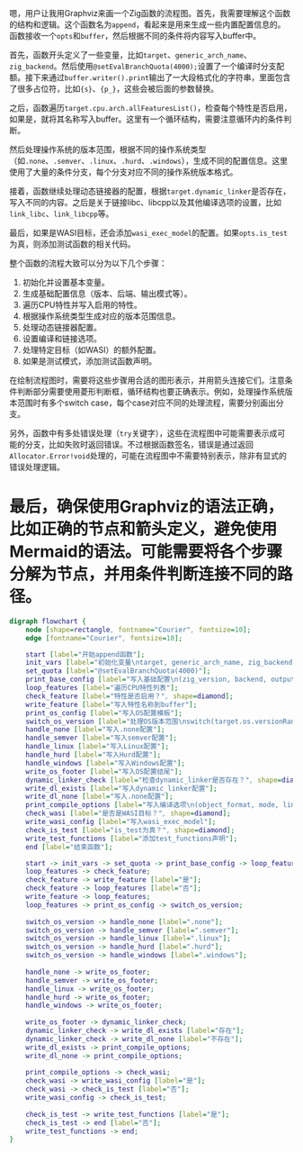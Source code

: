 嗯，用户让我用Graphviz来画一个Zig函数的流程图。首先，我需要理解这个函数的结构和逻辑。这个函数名为`append`，看起来是用来生成一些内置配置信息的。函数接收一个`opts`和`buffer`，然后根据不同的条件将内容写入buffer中。

首先，函数开头定义了一些变量，比如`target`、`generic_arch_name`、`zig_backend`。然后使用`@setEvalBranchQuota(4000);`设置了一个编译时分支配额。接下来通过`buffer.writer().print`输出了一大段格式化的字符串，里面包含了很多占位符，比如`{s}`、`{p_}`，这些会被后面的参数替换。

之后，函数遍历`target.cpu.arch.allFeaturesList()`，检查每个特性是否启用，如果是，就将其名称写入buffer。这里有一个循环结构，需要注意循环内的条件判断。

然后处理操作系统的版本范围，根据不同的操作系统类型（如`.none`、`.semver`、`.linux`、`.hurd`、`.windows`），生成不同的配置信息。这里使用了大量的条件分支，每个分支对应不同的操作系统版本格式。

接着，函数继续处理动态链接器的配置，根据`target.dynamic_linker`是否存在，写入不同的内容。之后是关于链接libc、libcpp以及其他编译选项的设置，比如`link_libc`、`link_libcpp`等。

最后，如果是WASI目标，还会添加`wasi_exec_model`的配置。如果`opts.is_test`为真，则添加测试函数的相关代码。

整个函数的流程大致可以分为以下几个步骤：
1. 初始化并设置基本变量。
2. 生成基础配置信息（版本、后端、输出模式等）。
3. 遍历CPU特性并写入启用的特性。
4. 根据操作系统类型生成对应的版本范围信息。
5. 处理动态链接器配置。
6. 设置编译和链接选项。
7. 处理特定目标（如WASI）的额外配置。
8. 如果是测试模式，添加测试函数声明。

在绘制流程图时，需要将这些步骤用合适的图形表示，并用箭头连接它们。注意条件判断部分需要使用菱形判断框，循环结构也要正确表示。例如，处理操作系统版本范围时有多个switch case，每个case对应不同的处理流程，需要分别画出分支。

另外，函数中有多处错误处理（`try`关键字），这些在流程图中可能需要表示成可能的分支，比如失败时返回错误。不过根据函数签名，错误是通过返回`Allocator.Error!void`处理的，可能在流程图中不需要特别表示，除非有显式的错误处理逻辑。

最后，确保使用Graphviz的语法正确，比如正确的节点和箭头定义，避免使用Mermaid的语法。可能需要将各个步骤分解为节点，并用条件判断连接不同的路径。
================================================
```dot
digraph flowchart {
    node [shape=rectangle, fontname="Courier", fontsize=10];
    edge [fontname="Courier", fontsize=10];

    start [label="开始append函数"];
    init_vars [label="初始化变量\ntarget, generic_arch_name, zig_backend"];
    set_quota [label="@setEvalBranchQuota(4000)"];
    print_base_config [label="写入基础配置\n(zig_version, backend, output_mode等)"];
    loop_features [label="遍历CPU特性列表"];
    check_feature [label="特性是否启用？", shape=diamond];
    write_feature [label="写入特性名称到buffer"];
    print_os_config [label="写入OS配置模板"];
    switch_os_version [label="处理OS版本范围\nswitch(target.os.versionRange())", shape=diamond];
    handle_none [label="写入.none配置"];
    handle_semver [label="写入semver配置"];
    handle_linux [label="写入Linux配置"];
    handle_hurd [label="写入Hurd配置"];
    handle_windows [label="写入Windows配置"];
    write_os_footer [label="写入OS配置结尾"];
    dynamic_linker_check [label="检查dynamic_linker是否存在？", shape=diamond];
    write_dl_exists [label="写入dynamic_linker配置"];
    write_dl_none [label="写入.none配置"];
    print_compile_options [label="写入编译选项\n(object_format, mode, link_libc等)"];
    check_wasi [label="是否是WASI目标？", shape=diamond];
    write_wasi_config [label="写入wasi_exec_model"];
    check_is_test [label="is_test为真？", shape=diamond];
    write_test_functions [label="添加test_functions声明"];
    end [label="结束函数"];

    start -> init_vars -> set_quota -> print_base_config -> loop_features;
    loop_features -> check_feature;
    check_feature -> write_feature [label="是"];
    check_feature -> loop_features [label="否"];
    write_feature -> loop_features;
    loop_features -> print_os_config -> switch_os_version;
    
    switch_os_version -> handle_none [label=".none"];
    switch_os_version -> handle_semver [label=".semver"];
    switch_os_version -> handle_linux [label=".linux"];
    switch_os_version -> handle_hurd [label=".hurd"];
    switch_os_version -> handle_windows [label=".windows"];
    
    handle_none -> write_os_footer;
    handle_semver -> write_os_footer;
    handle_linux -> write_os_footer;
    handle_hurd -> write_os_footer;
    handle_windows -> write_os_footer;
    
    write_os_footer -> dynamic_linker_check;
    dynamic_linker_check -> write_dl_exists [label="存在"];
    dynamic_linker_check -> write_dl_none [label="不存在"];
    write_dl_exists -> print_compile_options;
    write_dl_none -> print_compile_options;
    
    print_compile_options -> check_wasi;
    check_wasi -> write_wasi_config [label="是"];
    check_wasi -> check_is_test [label="否"];
    write_wasi_config -> check_is_test;
    
    check_is_test -> write_test_functions [label="是"];
    check_is_test -> end [label="否"];
    write_test_functions -> end;
}
```